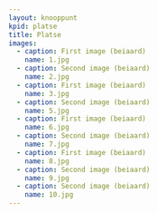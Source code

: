 ```yaml
---
layout: knooppunt
kpid: platse
title: Platse
images:
  - caption: First image (beiaard)
    name: 1.jpg
  - caption: Second image (beiaard)
    name: 2.jpg
  - caption: First image (beiaard)
    name: 3.jpg
  - caption: Second image (beiaard)
    name: 5.jpg
  - caption: First image (beiaard)
    name: 6.jpg
  - caption: Second image (beiaard)
    name: 7.jpg
  - caption: First image (beiaard)
    name: 8.jpg
  - caption: Second image (beiaard)
    name: 9.jpg
  - caption: Second image (beiaard)
    name: 10.jpg
---
```


